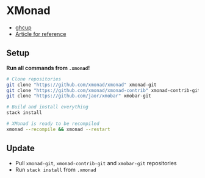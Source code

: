 # XMonad

- [ghcup](https://www.haskell.org/ghcup)
- [Article for reference](https://brianbuccola.com/how-to-install-xmonad-and-xmobar-via-stack)

## Setup

**Run all commands from `.xmonad`!**

```sh
# Clone repositories
git clone "https://github.com/xmonad/xmonad" xmonad-git
git clone "https://github.com/xmonad/xmonad-contrib" xmonad-contrib-git
git clone "https://github.com/jaor/xmobar" xmobar-git

# Build and install everything
stack install

# XMonad is ready to be recompiled
xmonad --recompile && xmonad --restart
```

## Update

- Pull `xmonad-git`, `xmonad-contrib-git` and `xmobar-git` repositories
- Run `stack install` from `.xmonad`

